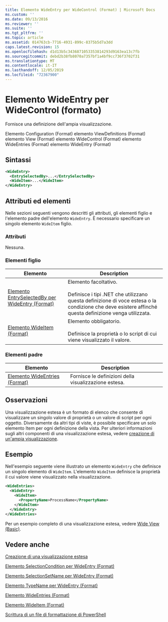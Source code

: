 ```yaml
---
title: Elemento WideEntry per WideControl (Format) | Microsoft Docs
ms.custom: ''
ms.date: 09/13/2016
ms.reviewer: ''
ms.suite: ''
ms.tgt_pltfrm: ''
ms.topic: article
ms.assetid: 014763cb-7716-4931-899c-8375b5d7a3dd
caps.latest.revision: 15
ms.openlocfilehash: d1d13b5c3436871053353814293d9163ea13c7fb
ms.sourcegitcommit: debd2b38fb8070a7357bf1a4bf9cc736f3702f31
ms.translationtype: MT
ms.contentlocale: it-IT
ms.lasthandoff: 12/05/2019
ms.locfileid: "72367900"
---
```

# <a name="wideentry-element-for-widecontrol-format"></a>Elemento WideEntry per WideControl (formato)

Fornisce una definizione dell'ampia visualizzazione.

Elemento Configuration (Format) elemento ViewDefinitions (Format) elemento View (Format) elemento WideControl (Format) elemento WideEntries (Format) elemento WideEntry (Format)

## <a name="syntax"></a>Sintassi

```xml
<WideEntry>
  <EntrySelectedBy>...</EntrySelectedBy>
  <WideItem>...</WideItem>
</WideEntry>
```

## <a name="attributes-and-elements"></a>Attributi ed elementi

Nelle sezioni seguenti vengono descritti gli attributi, gli elementi figlio e l'elemento padre dell'elemento `WideEntry`. È necessario specificare un singolo elemento `WideItem` figlio.

### <a name="attributes"></a>Attributi

Nessuna.

### <a name="child-elements"></a>Elementi figlio

|Elemento|Description|
|-------------|-----------------|
|[Elemento EntrySelectedBy per WideEntry (Format)](./entryselectedby-element-for-wideentry-format.md)|Elemento facoltativo.<br /><br /> Definisce i tipi .NET che utilizzano questa definizione di voce estesa o la condizione che deve esistere affinché questa definizione venga utilizzata.|
|[Elemento WideItem (Format)](./wideitem-element-for-widecontrol-format.md)|Elemento obbligatorio.<br /><br /> Definisce la proprietà o lo script di cui viene visualizzato il valore.|

### <a name="parent-elements"></a>Elementi padre

|Elemento|Description|
|-------------|-----------------|
|[Elemento WideEntries (Format)](./wideentries-element-for-widecontrol-format.md)|Fornisce le definizioni della visualizzazione estesa.|

## <a name="remarks"></a>Osservazioni

Una visualizzazione estesa è un formato di elenco che consente di visualizzare un singolo valore di proprietà o un valore di script per ogni oggetto. Diversamente da altri tipi di viste, è possibile specificare un solo elemento Item per ogni definizione della vista. Per ulteriori informazioni sugli altri componenti di una visualizzazione estesa, vedere [creazione di un'ampia visualizzazione](./creating-a-wide-view.md).

## <a name="example"></a>Esempio

Nell'esempio seguente viene illustrato un elemento `WideEntry` che definisce un singolo elemento di `WideItem`. L'elemento `WideItem` definisce la proprietà il cui valore viene visualizzato nella visualizzazione.

```xml
<WideEntries>
  <WideEntry>
    <WideItem>
      <PropertyName>ProcessName</PropertyName>
    </WideItem>
  </WideEntry>
</WideEntries>

```

Per un esempio completo di una visualizzazione estesa, vedere [Wide View (Basic)](./wide-view-basic.md).

## <a name="see-also"></a>Vedere anche

[Creazione di una visualizzazione estesa](./creating-a-wide-view.md)

[Elemento SelectionCondition per WideEntry (Format)](./selectioncondition-element-for-entryselectedby-for-widecontrol-format.md)

[Elemento SelectionSetName per WideEntry (Format)](./selectionsetname-element-for-entryselectedby-for-widecontrol-format.md)

[Elemento TypeName per WideEntry (Format)](./typename-element-for-entryselectedby-for-wideentry-format.md)

[Elemento WideEntries (Format)](./wideentries-element-for-widecontrol-format.md)

[Elemento WideItem (Format)](./wideitem-element-for-widecontrol-format.md)

[Scrittura di un file di formattazione di PowerShell](./writing-a-powershell-formatting-file.md)
